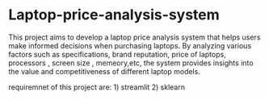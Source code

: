# Laptop-price-analysis-system

This project aims to develop a laptop price analysis system that helps users make informed decisions when purchasing laptops. By analyzing various factors such as specifications, brand reputation, price of laptops, processors , screen size , memeory,etc, the system provides insights into the value and competitiveness of different laptop models.

requiremnet of this project are: 1) streamlit 2) sklearn
